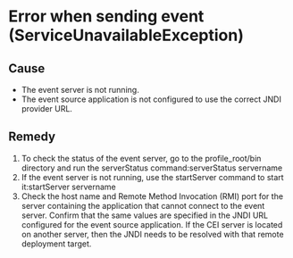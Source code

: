 # Error when sending event (ServiceUnavailableException)

## Cause

- The event server is not running.
- The event source application is not configured to use the correct
JNDI provider URL.

## Remedy

1. To check the status of the event server, go to the profile\_root/bin directory
and run the serverStatus command:serverStatus servername
2. If the event server is not running, use the startServer command
to start it:startServer servername
3. Check the host name and Remote Method Invocation (RMI) port for
the server containing the application that cannot connect to the event
server. Confirm that the same values are specified in the JNDI URL
configured for the event source application. If the CEI server is
located on another server, then the JNDI needs to be resolved with
that remote deployment target.